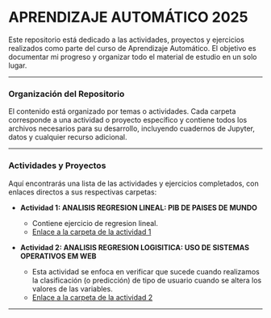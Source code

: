# APRENDIZAJE AUTOMÁTICO 2025

Este repositorio está dedicado a las actividades, proyectos y ejercicios realizados como parte del curso de Aprendizaje Automático. El objetivo es documentar mi progreso y organizar todo el material de estudio en un solo lugar.

---

### Organización del Repositorio

El contenido está organizado por temas o actividades. Cada carpeta corresponde a una actividad o proyecto específico y contiene todos los archivos necesarios para su desarrollo, incluyendo cuadernos de Jupyter, datos y cualquier recurso adicional.

---

### Actividades y Proyectos

Aquí encontrarás una lista de las actividades y ejercicios completados, con enlaces directos a sus respectivas carpetas:

* **Actividad 1: ANALISIS REGRESION LINEAL: PIB DE PAISES DE MUNDO**
    * Contiene ejercicio de regresion lineal.
    * [Enlace a la carpeta de la actividad 1](analisis_pib)

* **Actividad 2: ANALISIS REGRESION LOGISITICA: USO DE SISTEMAS OPERATIVOS EM WEB**
    * Esta actividad se enfoca en verificar que sucede cuando realizamos la clasificación (o predicción) de tipo de usuario cuando se altera los valores de las variables.
    * [Enlace a la carpeta de la actividad 2](sistemas_operativos_en_web)
--------


